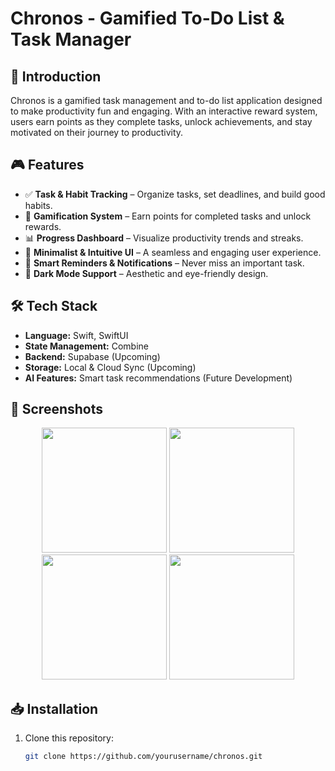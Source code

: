 # Chronos - Gamified To-Do List & Task Manager

## 🚀 Introduction
Chronos is a gamified task management and to-do list application designed to make productivity fun and engaging. With an interactive reward system, users earn points as they complete tasks, unlock achievements, and stay motivated on their journey to productivity.

## 🎮 Features
- ✅ **Task & Habit Tracking** – Organize tasks, set deadlines, and build good habits.
- 🎯 **Gamification System** – Earn points for completed tasks and unlock rewards.
- 📊 **Progress Dashboard** – Visualize productivity trends and streaks.
- 🎨 **Minimalist & Intuitive UI** – A seamless and engaging user experience.
- 🔔 **Smart Reminders & Notifications** – Never miss an important task.
- 🌙 **Dark Mode Support** – Aesthetic and eye-friendly design.

## 🛠 Tech Stack
- **Language:** Swift, SwiftUI
- **State Management:** Combine
- **Backend:** Supabase (Upcoming)
- **Storage:** Local & Cloud Sync (Upcoming)
- **AI Features:** Smart task recommendations (Future Development)

## 📸 Screenshots
<p align="center">
    <img src="https://github.com/user-attachments/assets/0a8fee17-0c66-4640-bba4-b0578b947f34" width="200">
    <img src="https://github.com/user-attachments/assets/46a493ed-efb4-4185-8335-174334507dae" width="200">
    <img src="https://github.com/user-attachments/assets/7ea4d87b-9fb6-4f5c-b1b8-79bcb0a16277" width="200">
    <img src="https://github.com/user-attachments/assets/bba6aaf4-f0e5-4146-bb15-74f7f85cec26" width="200">
</p>

## 📥 Installation
1. Clone this repository:
   ```sh
   git clone https://github.com/yourusername/chronos.git
